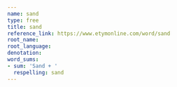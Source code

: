 ```yaml
---
name: sand
type: free
title: sand
reference_link: https://www.etymonline.com/word/sand
root_name: 
root_language: 
denotation: 
word_sums:
- sum: 'Sand + '
  respelling: sand
---
```

